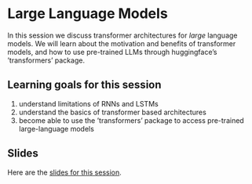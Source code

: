 
# Large Language Models

In this session we discuss transformer architectures for *large* language models.
We will learn about the motivation and benefits of transformer models, and how to use pre-trained LLMs through huggingface&rsquo;s &rsquo;transformers&rsquo; package.


## Learning goals for this session

1.  understand limitations of RNNs and LSTMs
2.  understand the basics of transformer based architectures
3.  become able to use the &rsquo;transformers&rsquo; package to access pre-trained large-language models


## Slides

Here are the [slides for this session](<https://michael-franke.github.io/npNLG/07-LLMs.pdf>).

